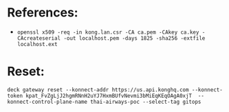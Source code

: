 # References:

- `openssl x509 -req -in kong.lan.csr -CA ca.pem -CAkey ca.key -CAcreateserial -out localhost.pem -days 1825 -sha256 -extfile localhost.ext`

# Reset:
`deck gateway reset --konnect-addr https://us.api.konghq.com --konnect-token kpat_FvZgLjJ2hgmRNnH2uYJ7HxmBUfvNevmi3bMiEqKEqOAgA0xjT  --konnect-control-plane-name thai-airways-poc --select-tag gitops`
